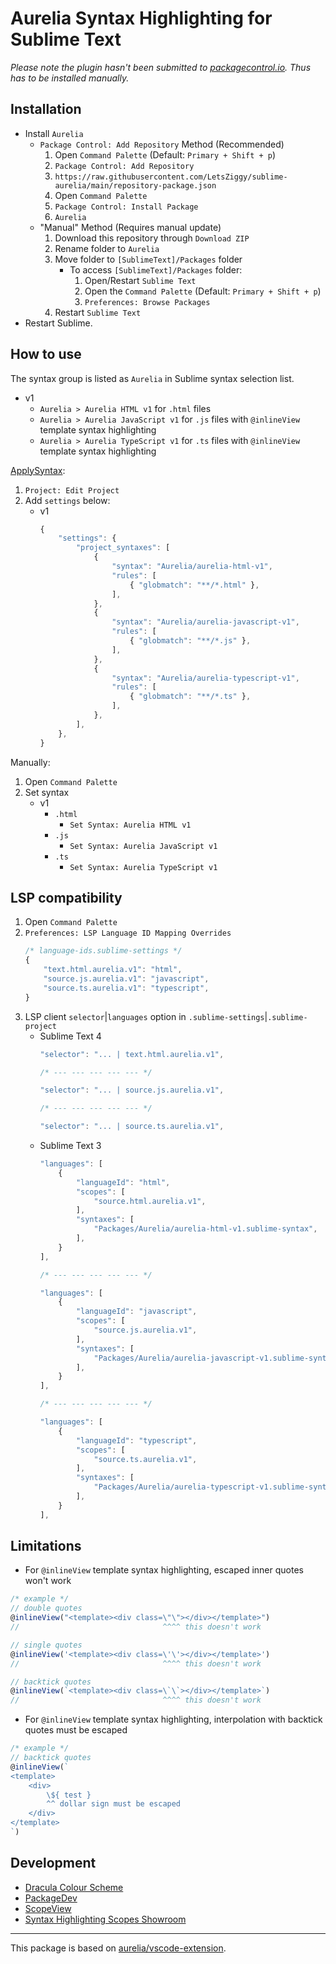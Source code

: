 # Aurelia Syntax Highlighting for Sublime Text

*Please note the plugin hasn't been submitted to [packagecontrol.io](https://packagecontrol.io/). Thus has to be installed manually.*

## Installation

- Install `Aurelia`
	- `Package Control: Add Repository` Method (Recommended)
		1. Open `Command Palette` (Default: `Primary + Shift + p`)
		2. `Package Control: Add Repository`
		3. `https://raw.githubusercontent.com/LetsZiggy/sublime-aurelia/main/repository-package.json`
		4. Open `Command Palette`
		5. `Package Control: Install Package`
		6. `Aurelia`
	- "Manual" Method (Requires manual update)
		1. Download this repository through `Download ZIP`
		2. Rename folder to `Aurelia`
		3. Move folder to `[SublimeText]/Packages` folder
			- To access `[SublimeText]/Packages` folder:
				1. Open/Restart `Sublime Text`
				2. Open the `Command Palette` (Default: `Primary + Shift + p`)
				3. `Preferences: Browse Packages`
		4. Restart `Sublime Text`
- Restart Sublime.

## How to use

The syntax group is listed as `Aurelia` in Sublime syntax selection list.

- v1
	- `Aurelia > Aurelia HTML v1` for `.html` files
	- `Aurelia > Aurelia JavaScript v1` for `.js` files with `@inlineView` template syntax highlighting
	- `Aurelia > Aurelia TypeScript v1` for `.ts` files with `@inlineView` template syntax highlighting

[ApplySyntax](https://github.com/facelessuser/ApplySyntax):
1. `Project: Edit Project`
2. Add `settings` below:
	- v1
		```javascript
		{
			"settings": {
				"project_syntaxes": [
					{
						"syntax": "Aurelia/aurelia-html-v1",
						"rules": [
							{ "globmatch": "**/*.html" },
						],
					},
					{
						"syntax": "Aurelia/aurelia-javascript-v1",
						"rules": [
							{ "globmatch": "**/*.js" },
						],
					},
					{
						"syntax": "Aurelia/aurelia-typescript-v1",
						"rules": [
							{ "globmatch": "**/*.ts" },
						],
					},
				],
			},
		}
		```
Manually:

1. Open `Command Palette`
2. Set syntax
	- v1
		- `.html`
			- `Set Syntax: Aurelia HTML v1`
		- `.js`
			- `Set Syntax: Aurelia JavaScript v1`
		- `.ts`
			- `Set Syntax: Aurelia TypeScript v1`

## LSP compatibility

1. Open `Command Palette`
2. `Preferences: LSP Language ID Mapping Overrides`
	```javascript
	/* language-ids.sublime-settings */
	{
		"text.html.aurelia.v1": "html",
		"source.js.aurelia.v1": "javascript",
		"source.ts.aurelia.v1": "typescript",
	}
	```
3. LSP client `selector`|`languages` option in `.sublime-settings`|`.sublime-project`
	- Sublime Text 4
		```javascript
		"selector": "... | text.html.aurelia.v1",

		/* --- --- --- --- --- */

		"selector": "... | source.js.aurelia.v1",

		/* --- --- --- --- --- */

		"selector": "... | source.ts.aurelia.v1",
		```
	- Sublime Text 3
		```javascript
		"languages": [
			{
				"languageId": "html",
				"scopes": [
					"source.html.aurelia.v1",
				],
				"syntaxes": [
					"Packages/Aurelia/aurelia-html-v1.sublime-syntax",
				],
			}
		],

		/* --- --- --- --- --- */

		"languages": [
			{
				"languageId": "javascript",
				"scopes": [
					"source.js.aurelia.v1",
				],
				"syntaxes": [
					"Packages/Aurelia/aurelia-javascript-v1.sublime-syntax",
				],
			}
		],

		/* --- --- --- --- --- */

		"languages": [
			{
				"languageId": "typescript",
				"scopes": [
					"source.ts.aurelia.v1",
				],
				"syntaxes": [
					"Packages/Aurelia/aurelia-typescript-v1.sublime-syntax",
				],
			}
		],
		```

## Limitations

- For `@inlineView` template syntax highlighting, escaped inner quotes won't work
```javascript
/* example */
// double quotes
@inlineView("<template><div class=\"\"></div></template>")
//                                ^^^^ this doesn't work

// single quotes
@inlineView('<template><div class=\'\'></div></template>')
//                                ^^^^ this doesn't work

// backtick quotes
@inlineView(`<template><div class=\`\`></div></template>`)
//                                ^^^^ this doesn't work
```

- For `@inlineView` template syntax highlighting, interpolation with backtick quotes must be escaped
```javascript
/* example */
// backtick quotes
@inlineView(`
<template>
	<div>
		\${ test }
		^^ dollar sign must be escaped
	</div>
</template>
`)
```

## Development

- [Dracula Colour Scheme](https://draculatheme.com/sublime)
- [PackageDev](https://github.com/SublimeText/PackageDev)
- [ScopeView](https://github.com/OdatNurd/ScopeView)
- [Syntax Highlighting Scopes Showroom](https://github.com/baleyko/syntax-highlighting-scopes-showroom)

---

This package is based on [aurelia/vscode-extension](https://github.com/aurelia/vscode-extension/blob/master/syntaxes/html.json).
